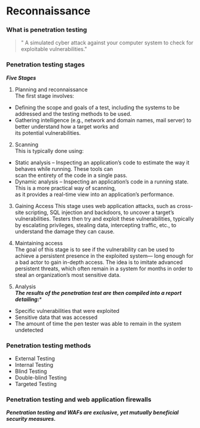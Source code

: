 # Reconnaissance
### What is penetration testing
> " A simulated cyber attack against your computer system to check for exploitable vulnerabilities."

### Penetration testing stages
***Five Stages***
1. Planning and reconnaissance  
The first stage involves:
* Defining the scope and goals of a test, including the systems to be addressed and the testing methods to be used.  
* Gathering intelligence (e.g., network and domain names, mail server) to better understand how a target works and   
its potential vulnerabilities.  

2. Scanning  
This is typically done using:  
* Static analysis – Inspecting an application’s code to estimate the way it behaves while running. These tools can   
scan the entirety of the code in a single pass.  
* Dynamic analysis – Inspecting an application’s code in a running state. This is a more practical way of scanning,   
as it provides a real-time view into an application’s performance.  

3. Gaining Access
This stage uses web application attacks, such as cross-site scripting, SQL injection and backdoors, to uncover a target’s vulnerabilities. 
Testers then try and exploit these vulnerabilities, typically by escalating privileges, stealing data, intercepting traffic, etc., to understand the damage they can cause.

4. Maintaining access  
The goal of this stage is to see if the vulnerability can be used to achieve a persistent presence in the exploited system— long enough for  a bad actor to gain in-depth access. The idea is to imitate advanced persistent threats, which often remain in a system for months in order  to steal an organization’s most sensitive data.

5. Analysis  
***The results of the penetration test are then compiled into a report detailing:****
* Specific vulnerabilities that were exploited  
* Sensitive data that was accessed  
* The amount of time the pen tester was able to remain in the system undetected  

### Penetration testing methods
* External Testing  
* Internal Testing  
* Blind Testing  
* Double-blind Testing  
* Targeted Testing  

### Penetration testing and web application firewalls
***Penetration testing and WAFs are exclusive, yet mutually beneficial security measures.***

